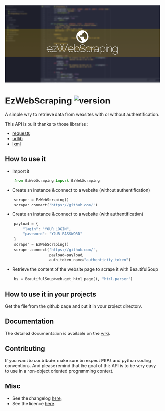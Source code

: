 ![EzWebScraping](images/EzWebScraping.png)

# EzWebScraping ![version](https://img.shields.io/badge/Version-1-green.svg)

A simple way to retrieve data from websites with or without authentification.

This API is built thanks to those libraries :
- [requests](http://docs.python-requests.org/en/master/)
- [urllib](https://docs.python.org/3/library/urllib.html)
- [lxml](https://lxml.de/)

## How to use it

- Import it
```python
    from EzWebScraping import EzWebScraping
```

- Create an instance & connect to a website (without authentification)
```python
    scraper = EzWebScraping()
    scraper.connect('https://github.com/')
```

- Create an instance & connect to a website (with authentification)
```python
    payload = {
        "login": "YOUR LOGIN",
        "password": "YOUR PASSWORD"
    }
    scraper = EzWebScraping()
    scraper.connect('https://github.com/',
                    payload=payload,
                    auth_token_name="authenticity_token")
```

- Retrieve the content of the website page to scrape it with BeautifulSoup
```python
    bs = BeautifulSoup(web.get_html_page(), "html.parser")
```

## How to use it in your projects

Get the file from the github page and put it in your project directory.

## Documentation

The detailed documentation is available on the [wiki](https://github.com/N3ROO/EzAPI/wiki).

## Contributing

If you want to contribute, make sure to respect PEP8 and python coding conventions. And please remind that the goal of this API is to be very easy to use in a non-object oriented programming context.

## Misc

- See the changelog [here](CHANGELOG.md),
- See the licence [here](../LICENSE).